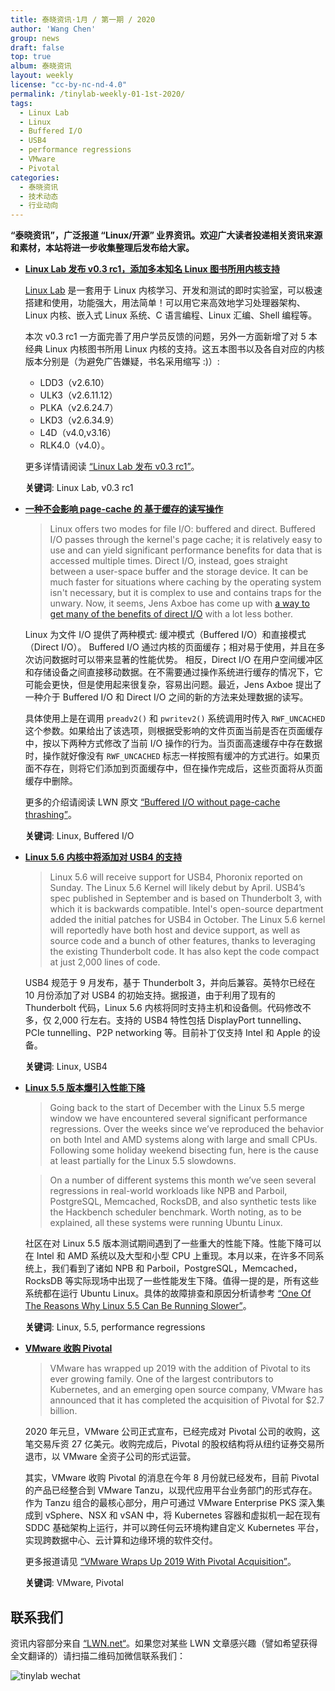 ```yaml
---
title: 泰晓资讯·1月 / 第一期 / 2020
author: 'Wang Chen'
group: news
draft: false
top: true
album: 泰晓资讯
layout: weekly
license: "cc-by-nc-nd-4.0"
permalink: /tinylab-weekly-01-1st-2020/
tags:
  - Linux Lab
  - Linux
  - Buffered I/O
  - USB4
  - performance regressions
  - VMware
  - Pivotal
categories:
  - 泰晓资讯
  - 技术动态
  - 行业动向
---
```


**“泰晓资讯”，广泛报道 “Linux/开源” 业界资讯。欢迎广大读者投递相关资讯来源和素材，本站将进一步收集整理后发布给大家。**

- [**Linux Lab 发布 v0.3 rc1，添加多本知名 Linux 图书所用内核支持**](https://tinylab.org/linux-lab-v03-rc1/)

    [Linux Lab](http://tinylab.org/linux-lab) 是一套用于 Linux 内核学习、开发和测试的即时实验室，可以极速搭建和使用，功能强大，用法简单！可以用它来高效地学习处理器架构、Linux 内核、嵌入式 Linux 系统、C 语言编程、Linux 汇编、Shell 编程等。
    
    本次 v0.3 rc1 一方面完善了用户学员反馈的问题，另外一方面新增了对 5 本经典 Linux 内核图书所用 Linux 内核的支持。这五本图书以及各自对应的内核版本分别是（为避免广告嫌疑，书名采用缩写 :)）: 
    - LDD3（v2.6.10）
    - ULK3（v2.6.11.12）
    - PLKA（v2.6.24.7）
    - LKD3（v2.6.34.9）
    - L4D（v4.0,v3.16）
    - RLK4.0（v4.0）。
    
    更多详情请阅读 [“Linux Lab 发布 v0.3 rc1”](https://tinylab.org/linux-lab-v03-rc1/)。
    
    **关键词**: Linux Lab, v0.3 rc1

- [**一种不会影响 page-cache 的 基于缓存的读写操作**](https://lwn.net/Articles/806980/)

    > Linux offers two modes for file I/O: buffered and direct. Buffered I/O passes through the kernel's page cache; it is relatively easy to use and can yield significant performance benefits for data that is accessed multiple times. Direct I/O, instead, goes straight between a user-space buffer and the storage device. It can be much faster for situations where caching by the operating system isn't necessary, but it is complex to use and contains traps for the unwary. Now, it seems, Jens Axboe has come up with [a way to get many of the benefits of direct I/O](https://lwn.net/ml/linux-fsdevel/20191210162454.8608-1-axboe@kernel.dk/) with a lot less bother.

    Linux 为文件 I/O 提供了两种模式: 缓冲模式（Buffered I/O）和直接模式（Direct I/O）。 Buffered I/O 通过内核的页面缓存；相对易于使用，并且在多次访问数据时可以带来显著的性能优势。 相反，Direct I/O 在用户空间缓冲区和存储设备之间直接移动数据。在不需要通过操作系统进行缓存的情况下，它可能会更快，但是使用起来很复杂，容易出问题。最近，Jens Axboe 提出了一种介于 Buffered I/O 和 Direct I/O 之间的新的方法来处理数据的读写。
    
    具体使用上是在调用 `preadv2()` 和 `pwritev2()` 系统调用时传入 `RWF_UNCACHED` 这个参数。如果给出了该选项，则根据受影响的文件页面当前是否在页面缓存中，按以下两种方式修改了当前 I/O 操作的行为。当页面高速缓存中存在数据时，操作就好像没有 `RWF_UNCACHED` 标志一样按照有缓冲的方式进行。如果页面不存在，则将它们添加到页面缓存中，但在操作完成后，这些页面将从页面缓存中删除。

    更多的介绍请阅读 LWN 原文 [“Buffered I/O without page-cache thrashing”](https://lwn.net/Articles/806980/)。
    
    **关键词**: Linux, Buffered I/O

- [**Linux 5.6 内核中将添加对 USB4 的支持**](https://www.tomshardware.com/news/usb-4-support-linux-kernel-56) 

    > Linux 5.6 will receive support for USB4, Phoronix reported on Sunday. The Linux 5.6 Kernel will likely debut by April.
    > USB4’s spec published in September and is based on Thunderbolt 3, with which it is backwards compatible. Intel's open-source department added the initial patches for USB4 in October.
    > The Linux 5.6 kernel will reportedly have both host and device support, as well as source code and a bunch of other features, thanks to leveraging the existing Thunderbolt code. It has also kept the code compact at just 2,000 lines of code.

    USB4 规范于 9 月发布，基于 Thunderbolt 3，并向后兼容。英特尔已经在 10 月份添加了对 USB4 的初始支持。据报道，由于利用了现有的 Thunderbolt 代码，Linux 5.6 内核将同时支持主机和设备侧。代码修改不多，仅 2,000 行左右。支持的 USB4 特性包括 DisplayPort tunnelling、PCIe tunnelling、P2P networking 等。目前补丁仅支持 Intel 和 Apple 的设备。

    **关键词**: Linux, USB4

- [**Linux 5.5 版本爆引入性能下降**](https://www.phoronix.com/scan.php?page=article&item=linux-55-regression1&num=1)

    > Going back to the start of December with the Linux 5.5 merge window we have encountered several significant performance regressions. Over the weeks since we’ve reproduced the behavior on both Intel and AMD systems along with large and small CPUs. Following some holiday weekend bisecting fun, here is the cause at least partially for the Linux 5.5 slowdowns.

    > On a number of different systems this month we’ve seen several regressions in real-world workloads like NPB and Parboil, PostgreSQL, Memcached, RocksDB, and also synthetic tests like the Hackbench scheduler benchmark. Worth noting, as to be explained, all these systems were running Ubuntu Linux.
    
    社区在对 Linux 5.5 版本测试期间遇到了一些重大的性能下降。性能下降可以在 Intel 和 AMD 系统以及大型和小型 CPU 上重现。本月以来，在许多不同系统上，我们看到了诸如 NPB 和 Parboil，PostgreSQL，Memcached，RocksDB 等实际现场中出现了一些性能发生下降。值得一提的是，所有这些系统都在运行 Ubuntu Linux。具体的故障排查和原因分析请参考 [“One Of The Reasons Why Linux 5.5 Can Be Running Slower”](https://www.phoronix.com/scan.php?page=article&item=linux-55-regression1&num=1)。
    
    **关键词**: Linux, 5.5, performance regressions
    
- [**VMware 收购 Pivotal**](https://www.linux.com/articles/vmware-wraps-2019-with-pivotal-acquisition/)

    > VMware has wrapped up 2019 with the addition of Pivotal to its ever growing family. One of the largest contributors to Kubernetes, and an emerging open source company, VMware has announced that it has completed the acquisition of Pivotal for $2.7 billion.

    2020 年元旦，VMware 公司正式宣布，已经完成对 Pivotal 公司的收购，这笔交易斥资 27 亿美元。收购完成后，Pivotal 的股权结构将从纽约证券交易所退市，以 VMware 全资子公司的形式运营。

    其实，VMware 收购 Pivotal 的消息在今年 8 月份就已经发布，目前 Pivotal 的产品已经整合到 VMware Tanzu，以现代应用平台业务部门的形式存在。作为 Tanzu 组合的最核心部分，用户可通过 VMware Enterprise PKS 深入集成到 vSphere、NSX 和 vSAN 中，将 Kubernetes 容器和虚拟机一起在现有 SDDC 基础架构上运行，并可以跨任何云环境构建自定义 Kubernetes 平台，实现跨数据中心、云计算和边缘环境的软件交付。
    
    更多报道请见 [“VMware Wraps Up 2019 With Pivotal Acquisition”](https://www.linux.com/articles/vmware-wraps-2019-with-pivotal-acquisition/)。

    **关键词**: VMware, Pivotal

## 联系我们

资讯内容部分来自 [“LWN.net“](https://lwn.net/)。如果您对某些 LWN 文章感兴趣（譬如希望获得全文翻译的）请扫描二维码加微信联系我们：

![tinylab wechat](/images/wechat/tinylab.jpg)

